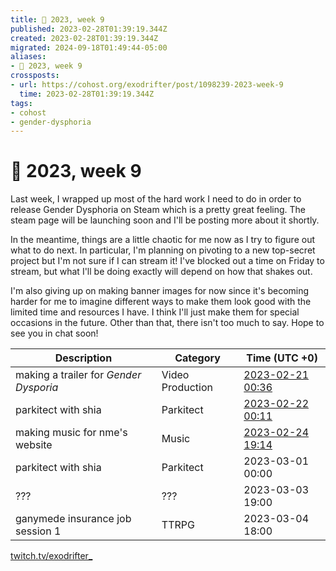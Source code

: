 ```yaml
---
title: 📅 2023, week 9
published: 2023-02-28T01:39:19.344Z
created: 2023-02-28T01:39:19.344Z
migrated: 2024-09-18T01:49:44-05:00
aliases:
- 📅 2023, week 9
crossposts:
- url: https://cohost.org/exodrifter/post/1098239-2023-week-9
  time: 2023-02-28T01:39:19.344Z
tags:
- cohost
- gender-dysphoria
---
```


# 📅 2023, week 9

Last week, I wrapped up most of the hard work I need to do in order to release Gender Dysphoria on Steam which is a pretty great feeling. The steam page will be launching soon and I'll be posting more about it shortly.

In the meantime, things are a little chaotic for me now as I try to figure out what to do next. In particular, I'm planning on pivoting to a new top-secret project but I'm not sure if I can stream it! I've blocked out a time on Friday to stream, but what I'll be doing exactly will depend on how that shakes out.

I'm also giving up on making banner images for now since it's becoming harder for me to imagine different ways to make them look good with the limited time and resources I have. I think I'll just make them for special occasions in the future. Other than that, there isn't too much to say. Hope to see you in chat soon!

|Description|Category|Time (UTC +0)|
|---|---|---|
|making a trailer for _Gender Dysporia_|Video Production|[2023-02-21 00:36](https://vods.exodrifter.space/2023/02/21/0036)|
|parkitect with shia|Parkitect|[2023-02-22 00:11](https://vods.exodrifter.space/2023/02/22/0011)|
|making music for nme's website|Music|[2023-02-24 19:14](https://vods.exodrifter.space/2023/02/24/1914)|
|parkitect with shia|Parkitect|2023-03-01 00:00|
|???|???|2023-03-03 19:00|
|ganymede insurance job session 1|TTRPG|2023-03-04 18:00|

[twitch.tv/exodrifter_](https://twitch.tv/exodrifter_)

